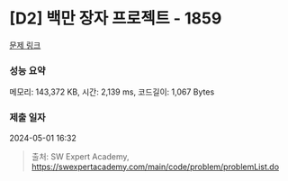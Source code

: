 # [D2] 백만 장자 프로젝트 - 1859 

[문제 링크](https://swexpertacademy.com/main/code/problem/problemDetail.do?contestProbId=AV5LrsUaDxcDFAXc) 

### 성능 요약

메모리: 143,372 KB, 시간: 2,139 ms, 코드길이: 1,067 Bytes

### 제출 일자

2024-05-01 16:32



> 출처: SW Expert Academy, https://swexpertacademy.com/main/code/problem/problemList.do